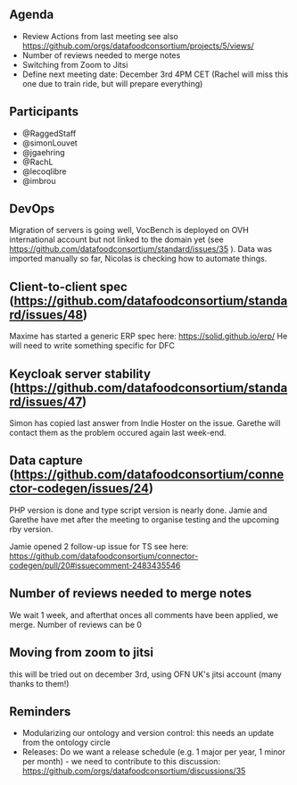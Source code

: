 ## Agenda

- Review Actions from last meeting see also https://github.com/orgs/datafoodconsortium/projects/5/views/
- Number of reviews needed to merge notes
- Switching from Zoom to Jitsi
- Define next meeting date: December 3rd 4PM CET (Rachel will miss this one due to train ride, but will prepare everything)

## Participants

- @RaggedStaff
- @simonLouvet
- @jgaehring
- @RachL
- @lecoqlibre
- @imbrou
    
## DevOps
    
Migration of servers is going well, VocBench is deployed on OVH international account but not linked to the domain yet (see https://github.com/datafoodconsortium/standard/issues/35 ). Data was imported manually so far, Nicolas is checking how to automate things.
    
## Client-to-client spec (https://github.com/datafoodconsortium/standard/issues/48)

Maxime has started a generic ERP spec here: https://solid.github.io/erp/ He will need to write something specific for DFC

## Keycloak server stability (https://github.com/datafoodconsortium/standard/issues/47)

Simon has copied last answer from Indie Hoster on the issue. Garethe will contact them as the problem occured again last week-end.

## Data capture (https://github.com/datafoodconsortium/connector-codegen/issues/24)

PHP version is done and type script version is nearly done. Jamie and Garethe have met after the meeting to organise testing and the upcoming rby version.

Jamie opened 2 follow-up issue for TS see here: https://github.com/datafoodconsortium/connector-codegen/pull/20#issuecomment-2483435546

## Number of reviews needed to merge notes

We wait 1 week, and afterthat onces all comments have been applied, we merge. Number of reviews can be 0

## Moving from zoom to jitsi

this will be tried out on december 3rd, using OFN UK's jitsi account (many thanks to them!)

## Reminders

- Modularizing our ontology and version control: this needs an update from the ontology circle
- Releases: Do we want a release schedule (e.g. 1 major per year, 1 minor per month) - we need to contribute to this discussion: https://github.com/orgs/datafoodconsortium/discussions/35
